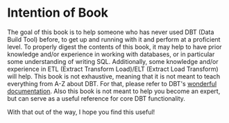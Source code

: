 # Intention of Book

The goal of this book is to help someone who has never used DBT (Data Build Tool) before, to get up and running with it and perform at a proficient level. To properly digest the contents of this book, it may help to have prior knowledge and/or experience in working with databases, or in particular some understanding of writing SQL. Additionally, some knowledge and/or experience in ETL (Extract Transform Load)/ELT (Extract Load Transform) will help. This book is not exhaustive, meaning that it is not meant to teach everything from A-Z about DBT. For that, please refer to DBT's [wonderful documentation](https://docs.getdbt.com/). Also this book is not meant to help you become an expert, but can serve as a useful reference for core DBT functionality.

With that out of the way, I hope you find this useful!
